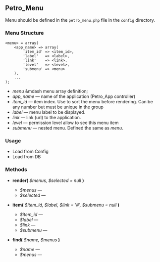 ## Petro_Menu

Menu should be defined in the `petro_menu.php` file in the `config` directory.

### Menu Structure

	<menu> = array(
		<app_name> => array(
			'item_id' => <item_id>,
			'label'   => <label>,
			'link'    => <link>,
			'level'   => <level>,
			'submenu' => <menu>
		),
		...
	);
	
- _menu_ &mdash menu array definition;
- _app_name_ &mdash; name of the application (Petro_App controller)
- _item_id_ &mdash; item index. Use to sort the menu before rendering. Can be any number but must be unique in the group
- _label_ &mdash; menu label to be displayed.
- _link_ &mdash; link (url) to the application.
- _level_ &mdash; permission level allow to see this menu item
- _submenu_ &mdash; nested menu. Defined the same as _menu_.

### Usage
- Load from Config  
- Load from DB  

### Methods
- __render(__ _$menus, $selected = null_ __)__
	- _$menus_ &mdash;
	- _$selected_ &mdash;
	
- __item(__ _$item_id, $label, $link = '#', $submenu = null_ __)__
	- _$item_id_ &mdash;
	- _$label_ &mdash;
	- _$link_ &mdash;
	- _$submenu_ &mdash;
	
- __find(__ _$name, $menus_ __)__
	- _$name_ &mdash;
	- _$menus_ &mdash;

